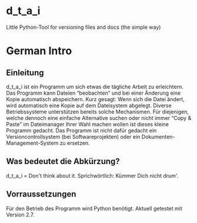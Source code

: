 # d_t_a_i
Little Python-Tool for versioning files and docs (the simple way)


# German Intro

## Einleitung
d_t_a_i ist ein Programm um sich etwas die tägliche Arbeit zu erleichtern. Das Programm kann Dateien “beobachten” und bei einer Änderung eine Kopie automatisch abspeichern. 
Kurz gesagt: Wenn sich die Datei ändert, wird automatisch eine Kopie auf dem Dateisystem abgelegt. 
Diverse Betriebssysteme unterstützen bereits solche Mechanismen. Für diejenigen, welche dennoch eine einfache Alternative suchen oder nicht immer “Copy & Paste” im Dateimanager Ihrer Wahl machen wollen ist dieses kleine Programm gedacht. 
Das Programm ist nicht dafür gedacht ein Versioncontrollsystem (bei Softwareprojekten) oder ein Dokumenten-Management-System zu ersetzen.

## Was bedeutet die Abkürzung? 
d_t_a_i = Don't think about it. 
Sprichwörtlich: Kümmer Dich nicht drum'.

## Vorraussetzungen
Für den Betrieb des Programm wird Python benötigt. Aktuell getestet mit Version 2.7.
